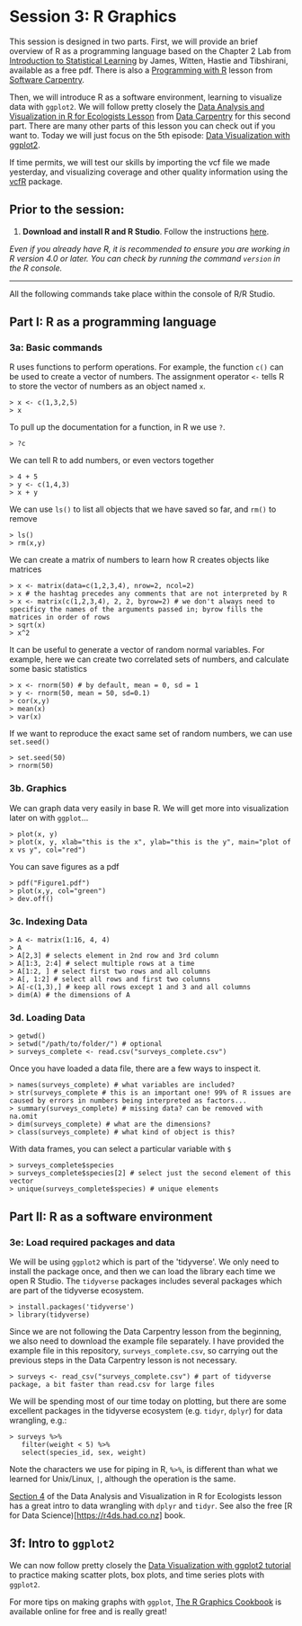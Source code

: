 # Session 3: R Graphics 
This session is designed in two parts. First, we will provide an brief overview of R as a programming language based on the Chapter 2 Lab from [Introduction to Statistical Learning](http://faculty.marshall.usc.edu/gareth-james/ISL/code.html) by James, Witten, Hastie and Tibshirani, available as a free pdf.  There is also a [Programming with R](http://swcarpentry.github.io/r-novice-inflammation/) lesson from [Software Carpentry](https://software-carpentry.org).

Then, we will introduce R as a software environment, learning to visualize data with `ggplot2`.  We will follow pretty closely the [Data Analysis and Visualization in R for Ecologists Lesson](https://datacarpentry.org/R-ecology-lesson/index.html) from [Data Carpentry](https://datacarpentry.org/lessons/) for this second part. There are many other parts of this lesson you can check out if you want to. Today we will just focus on the 5th episode: [Data Visualization with ggplot2](https://datacarpentry.org/R-ecology-lesson/04-visualization-ggplot2.html). 

If time permits, we will test our skills by importing the vcf file we made yesterday, and visualizing coverage and other quality information using the [vcfR](https://cran.r-project.org/web/packages/vcfR/vignettes/intro_to_vcfR.html) package.

## Prior to the session: 
1. **Download and install R and R Studio**.  Follow the instructions [here](https://datacarpentry.org/R-ecology-lesson/#Install_R_and_RStudio). 

*Even if you already have R, it is recommended to ensure you are working in R version 4.0 or later. You can check by running the command `version` in the R console.*

---
All the following commands take place within the console of R/R Studio.

## Part I: R as a programming language
### 3a: Basic commands
R uses functions to perform operations. For example, the function `c()` can be used to create a vector of numbers. The assignment operator `<-` tells R to store the vector of numbers as an object named `x`.
```
> x <- c(1,3,2,5)
> x
```
To pull up the documentation for a function, in R we use `?`.
```
> ?c
```
We can tell R to add numbers, or even vectors together
```
> 4 + 5
> y <- c(1,4,3)
> x + y
```
We can use `ls()` to list all objects that we have saved so far, and `rm()` to remove
```
> ls()
> rm(x,y)
```
We can create a matrix of numbers to learn how R creates objects like matrices
```
> x <- matrix(data=c(1,2,3,4), nrow=2, ncol=2)
> x # the hashtag precedes any comments that are not interpreted by R
> x <- matrix(c(1,2,3,4), 2, 2, byrow=2) # we don't always need to specificy the names of the arguments passed in; byrow fills the matrices in order of rows
> sqrt(x)
> x^2
```
It can be useful to generate a vector of random normal variables. For example, here we can create two correlated sets of numbers, and calculate some basic statistics
```
> x <- rnorm(50) # by default, mean = 0, sd = 1
> y <- rnorm(50, mean = 50, sd=0.1)
> cor(x,y)
> mean(x)
> var(x)
```
If we want to reproduce the exact same set of random numbers, we can use `set.seed()`
```
> set.seed(50)
> rnorm(50)
```

### 3b. Graphics
We can graph data very easily in base R. We will get more into visualization later on with `ggplot`...
```
> plot(x, y)
> plot(x, y, xlab="this is the x", ylab="this is the y", main="plot of x vs y", col="red")
```
You can save figures as a pdf
```
> pdf("Figure1.pdf")
> plot(x,y, col="green")
> dev.off()
```

### 3c. Indexing Data
```
> A <- matrix(1:16, 4, 4)
> A
> A[2,3] # selects element in 2nd row and 3rd column
> A[1:3, 2:4] # select multiple rows at a time
> A[1:2, ] # select first two rows and all columns
> A[, 1:2] # select all rows and first two columns
> A[-c(1,3),] # keep all rows except 1 and 3 and all columns
> dim(A) # the dimensions of A
```
### 3d. Loading Data 
```
> getwd()
> setwd("/path/to/folder/") # optional
> surveys_complete <- read.csv("surveys_complete.csv")
```

Once you have loaded a data file, there are a few ways to inspect it.
```
> names(surveys_complete) # what variables are included?
> str(surveys_complete # this is an important one! 99% of R issues are caused by errors in numbers being interpreted as factors...
> summary(surveys_complete) # missing data? can be removed with na.omit
> dim(surveys_complete) # what are the dimensions?
> class(surveys_complete) # what kind of object is this?
```

With data frames, you can select a particular variable with `$`
```
> surveys_complete$species
> surveys_complete$species[2] # select just the second element of this vector
> unique(surveys_complete$species) # unique elements
```
## Part II: R as a software environment
### 3e: Load required packages and data
We will be using `ggplot2` which is part of the 'tidyverse'. We only need to install the package once, and then we can load the library each time we open R Studio. The `tidyverse` packages includes several packages which are part of the tidyverse ecosystem.
```
> install.packages('tidyverse')
> library(tidyverse)
```
 
Since we are not following the Data Carpentry lesson from the beginning, we also need to download the example file separately. I have provided the example file in this repository, `surveys_complete.csv`, so carrying out the previous steps in the Data Carpentry lesson is not necessary.
```
> surveys <- read_csv("surveys_complete.csv") # part of tidyverse package, a bit faster than read.csv for large files
```

We will be spending most of our time today on plotting, but there are some excellent packages in the tidyverse ecosystem (e.g. `tidyr`, `dplyr`) for data wrangling, e.g.:
```
> surveys %>%
   filter(weight < 5) %>%
   select(species_id, sex, weight)
```
Note the characters we use for piping in R, `%>%`, is different than what we learned for Unix/Linux, `|`, although the operation is the same.

[Section 4](https://datacarpentry.org/R-ecology-lesson/03-dplyr.html) of the Data Analysis and Visualization in R for Ecologists lesson has a great intro to data wrangling with `dplyr` and `tidyr`. See also the free [R for Data Science)[https://r4ds.had.co.nz] book.

## 3f: Intro to `ggplot2`
We can now follow pretty closely the [Data Visualization with ggplot2 tutorial](https://datacarpentry.org/R-ecology-lesson/04-visualization-ggplot2.html) to practice making scatter plots, box plots, and time series plots with `ggplot2`.

For more tips on making graphs with `ggplot`, [The R Graphics Cookbook](https://r-graphics.org) is available online for free and is really great!
